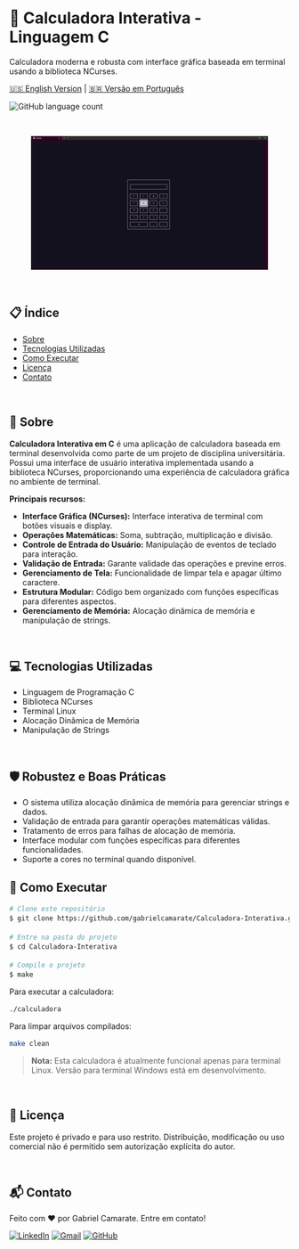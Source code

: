 # 🧮 Calculadora Interativa - Linguagem C

Calculadora moderna e robusta com interface gráfica baseada em terminal usando a biblioteca NCurses.

[🇺🇸 English Version](README.md) | [🇧🇷 Versão em Português](PT-BR-README.md)

![GitHub language count](https://img.shields.io/github/languages/count/gabrielcamarate/Calculadora-Interativa)

<br>

<p align="center">
  <!-- Adicione sua imagem de preview do projeto abaixo -->
  <img src="images/preview.gif" alt="Preview do Projeto"/>
</p>

<br>

## 📋 Índice

* [Sobre](#-sobre)
* [Tecnologias Utilizadas](#-tecnologias-utilizadas)
* [Como Executar](#-como-executar)
* [Licença](#-licença)
* [Contato](#-contato)

<br>

## 📖 Sobre

**Calculadora Interativa em C** é uma aplicação de calculadora baseada em terminal desenvolvida como parte de um projeto de disciplina universitária. Possui uma interface de usuário interativa implementada usando a biblioteca NCurses, proporcionando uma experiência de calculadora gráfica no ambiente de terminal.

**Principais recursos:**
*   **Interface Gráfica (NCurses):** Interface interativa de terminal com botões visuais e display.
*   **Operações Matemáticas:** Soma, subtração, multiplicação e divisão.
*   **Controle de Entrada do Usuário:** Manipulação de eventos de teclado para interação.
*   **Validação de Entrada:** Garante validade das operações e previne erros.
*   **Gerenciamento de Tela:** Funcionalidade de limpar tela e apagar último caractere.
*   **Estrutura Modular:** Código bem organizado com funções específicas para diferentes aspectos.
*   **Gerenciamento de Memória:** Alocação dinâmica de memória e manipulação de strings.

<br>

## 💻 Tecnologias Utilizadas

- Linguagem de Programação C
- Biblioteca NCurses
- Terminal Linux
- Alocação Dinâmica de Memória
- Manipulação de Strings

<br>

## 🛡️ Robustez e Boas Práticas

- O sistema utiliza alocação dinâmica de memória para gerenciar strings e dados.
- Validação de entrada para garantir operações matemáticas válidas.
- Tratamento de erros para falhas de alocação de memória.
- Interface modular com funções específicas para diferentes funcionalidades.
- Suporte a cores no terminal quando disponível.

## 🚀 Como Executar

```bash
# Clone este repositório
$ git clone https://github.com/gabrielcamarate/Calculadora-Interativa.git

# Entre na pasta do projeto
$ cd Calculadora-Interativa

# Compile o projeto
$ make
```

Para executar a calculadora:

```bash
./calculadora
```

Para limpar arquivos compilados:

```bash
make clean
```

> **Nota:** Esta calculadora é atualmente funcional apenas para terminal Linux. Versão para terminal Windows está em desenvolvimento.

<br>

## 📝 Licença

Este projeto é privado e para uso restrito. Distribuição, modificação ou uso comercial não é permitido sem autorização explícita do autor.

<br>

## 📬 Contato

Feito com ❤️ por Gabriel Camarate. Entre em contato!

[![LinkedIn](https://img.shields.io/badge/linkedin-%230077B5.svg?style=for-the-badge&logo=linkedin&logoColor=white)](https://www.linkedin.com/in/gabrielcamarate/)
[![Gmail](https://img.shields.io/badge/EMAIL-D14836?style=for-the-badge&logo=gmail&logoColor=white)](mailto:gabrielcamarate@icloud.com)
[![GitHub](https://img.shields.io/badge/github-%23121011.svg?style=for-the-badge&logo=github&logoColor=white)](https://github.com/gabrielcamarate)
